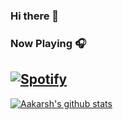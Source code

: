 ### Hi there 👋

### Now Playing 🎧

[![Spotify](https://github-readme-remake.vercel.app/api/spotify)](https://open.spotify.com/user/31hirdmtrdzpizuosd7cxxtfdfw4)
<br/>
---

[![Aakarsh's github stats](https://github-readme-stats.vercel.app/api?username=wyyr&include_all_commits=true&count_private=true&show_icons=true&line_height=20&title_color=FFFFFF&icon_color=FFFFFF&text_color=FFFFFF&bg_color=0D1117)](https://github.com/anuraghazra/github-readme-stats)
